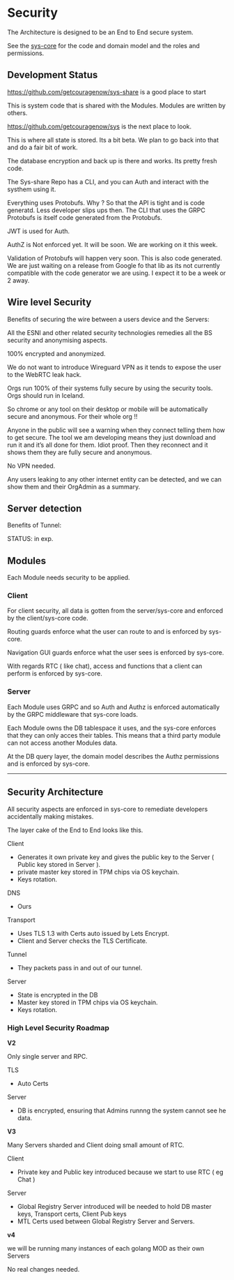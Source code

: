 # Security


The Architecture is designed to be an End to End secure system.

See the [sys-core](https://github.com/getcouragenow/sys/tree/master/sys-core) for the code and domain model and the roles and permissions.

## Development Status

https://github.com/getcouragenow/sys-share is a good place to start

This is system code that is shared with the Modules. Modules are written by others.

https://github.com/getcouragenow/sys is the next place to look.

This is where all state is stored. Its a bit beta. We plan to go back into that and do a fair bit of work.

The database encryption and back up is there and works. Its pretty fresh code.

The Sys-share Repo has a CLI, and you can Auth and interact with the systhem using it.

Everything uses Protobufs. Why ? So that the API is tight and is code generatd. Less developer slips ups then. The CLI that uses the GRPC Protobufs is itself code generated from the Protobufs.

JWT is used for Auth.

AuthZ is Not enforced yet. It will be soon. We are working on it this week.

Validation of Protobufs will happen very soon. This is also code generated. We are just waiting on a release from Google fo that lib as its not currently compatible with the code generator we are using. I expect it to be a week or 2 away.

## Wire level Security

Benefits of securing the wire between a users device and the Servers:

All the ESNI and other related security technologies remedies all the BS security and anonymising aspects.

100% encrypted and anonymized.

We do not want to introduce Wireguard VPN as it tends to expose the user to the WebRTC leak hack.

Orgs run 100% of their systems fully secure by using the security tools.
Orgs should run in Iceland.

So chrome or any tool on their desktop or mobile will be automatically secure and anonymous. For their whole org !!

Anyone in the public will see a warning when they connect telling them how to get secure.
The tool we am developing means they  just download and run it and it’s all done for them. Idiot proof.
Then they reconnect and it shows them they are fully secure and anonymous.

No VPN needed.

Any users leaking to any other internet entity can be detected, and we can show them and their OrgAdmin as a summary.


## Server detection

Benefits of Tunnel:

STATUS: in exp.

## Modules

Each Module needs security to be applied.

### Client

For client security, all data is gotten from the server/sys-core and enforced by the client/sys-core code.

Routing guards enforce what the user can route to and is enforced by sys-core.

Navigation GUI guards enforce what the user sees is enforced by sys-core.

With regards RTC ( like chat), access and functions that a client can perform is enforced by sys-core.

### Server

Each Module uses GRPC and so Auth and Authz is enforced automatically by the GRPC middleware that sys-core loads.

Each Module owns the DB tablespace it uses, and the sys-core enforces that they can only acces their tables. This means that a third party module can not access another Modules data.

At the DB query layer, the domain model describes the Authz permissions and is enforced by sys-core.

---

## Security Architecture

All security aspects are enforced in sys-core to remediate developers accidentally making mistakes.

The layer cake of the End to End looks like this.

Client

- Generates it own private key and gives the public key to the Server ( Public key stored in Server ).
- private master key stored in TPM chips via OS keychain.
- Keys rotation.


DNS

- Ours

Transport

- Uses TLS 1.3 with Certs auto issued by Lets Encrypt.
- Client and Server checks the TLS Certificate.

Tunnel

- They packets pass in and out of our tunnel.

Server

- State is encrypted in the DB
- Master key stored in TPM chips via OS keychain.
- Keys rotation.


### High Level Security Roadmap

**V2**

Only single server and RPC.

TLS
- Auto Certs

Server
- DB is encrypted, ensuring that Admins runnng the system cannot see he data.

**V3**

Many Servers sharded and Client doing small amount of RTC.

Client

- Private key and Public key introduced because we start to use RTC ( eg Chat )

Server

- Global Registry Server introduced will be needed to hold DB master keys, Transport certs, Client Pub keys
- MTL Certs used between Global Registry Server and Servers.

**v4**

we will be running many instances of each golang MOD as their own Servers

No real changes needed.
